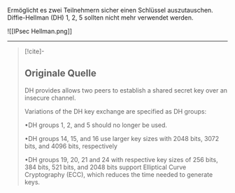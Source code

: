 Ermöglicht es zwei Teilnehmern sicher einen Schlüssel auszutauschen. 
Diffie-Hellman (DH) 1, 2, 5 sollten nicht mehr verwendet werden.

![[IPsec Hellman.png]]

---

> [!cite]-
> ## Originale Quelle
> DH provides allows two peers to establish a shared secret key over an insecure channel.
>
> Variations of the DH key exchange are specified as DH groups:
>
> •DH groups 1, 2, and 5 should no longer be used.
>
> •DH groups 14, 15, and 16 use larger key sizes with 2048 bits, 3072 bits, and 4096 bits, respectively
>
> •DH groups 19, 20, 21 and 24 with respective key sizes of 256 bits, 384 bits, 521 bits, and 2048 bits support Elliptical Curve Cryptography (ECC), which reduces the time needed to generate keys.